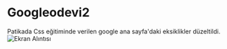 # Googleodevi2

Patikada Css eğitiminde verilen google ana sayfa'daki eksiklikler düzeltildi.
![Ekran Alıntısı]()
